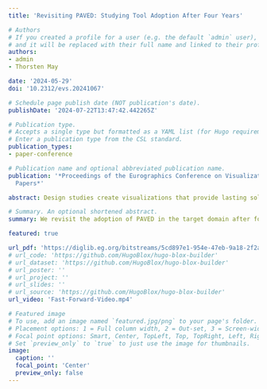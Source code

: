 ```yaml
---
title: 'Revisiting PAVED: Studying Tool Adoption After Four Years'

# Authors
# If you created a profile for a user (e.g. the default `admin` user), write the username (folder name) here
# and it will be replaced with their full name and linked to their profile.
authors:
- admin
- Thorsten May

date: '2024-05-29'
doi: '10.2312/evs.20241067'

# Schedule page publish date (NOT publication's date).
publishDate: '2024-07-22T13:47:42.442265Z'

# Publication type.
# Accepts a single type but formatted as a YAML list (for Hugo requirements).
# Enter a publication type from the CSL standard.
publication_types:
- paper-conference

# Publication name and optional abbreviated publication name.
publication: '*Proceedings of the Eurographics Conference on Visualization - Short
  Papers*'

abstract: Design studies create visualizations that provide lasting solutions to real-world problems. Yet, they rarely validate this goal. Validation of domain usefulness typically stops shortly after the end of a project. Following up on the long-term acceptance, however, can provide important indications of how well a tool addresses the true needs of target users. For an existing decision support tool, we close this gap by revisiting its adoption in the target domain after four years. Our survey reveals a small number of power-users and helps carve out factors that influence whether and how a tool is adopted in the intended work environment.

# Summary. An optional shortened abstract.
summary: We revisit the adoption of PAVED in the target domain after four years. Our survey reveals a small number of power-users and helps carve out factors that influence whether and how a tool is adopted in the intended work environment.

featured: true

url_pdf: 'https://diglib.eg.org/bitstreams/5cd897e1-954e-47eb-9a18-2f2a0b2af246/download'
# url_code: 'https://github.com/HugoBlox/hugo-blox-builder'
# url_dataset: 'https://github.com/HugoBlox/hugo-blox-builder'
# url_poster: ''
# url_project: ''
# url_slides: ''
# url_source: 'https://github.com/HugoBlox/hugo-blox-builder'
url_video: 'Fast-Forward-Video.mp4'

# Featured image
# To use, add an image named `featured.jpg/png` to your page's folder.
# Placement options: 1 = Full column width, 2 = Out-set, 3 = Screen-width
# Focal point options: Smart, Center, TopLeft, Top, TopRight, Left, Right, BottomLeft, Bottom, BottomRight
# Set `preview_only` to `true` to just use the image for thumbnails.
image:
  caption: ''
  focal_point: 'Center'
  preview_only: false
---
```

